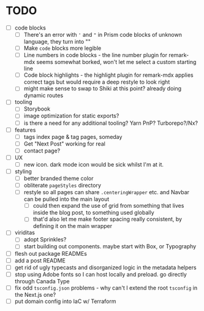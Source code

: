# TODO

- [ ] code blocks
  - [ ] There's an error with `'` and `"` in Prism code blocks of unknown language, they turn into &quot;&quot;
  - [ ] Make `code` blocks more legible
  - [ ] Line numbers in code blocks - the line number plugin for remark-mdx seems somewhat borked, won't let me select a custom starting line
  - [ ] Code block highlights - the highlight plugin for remark-mdx applies correct tags but would require a deep restyle to look right
  - [ ] might make sense to swap to Shiki at this point? already doing dynamic routes
- [ ] tooling
  - [ ] Storybook
  - [ ] image optimization for static exports?
  - [ ] is there a need for any additional tooling? Yarn PnP? Turborepo?/Nx?
- [ ] features
  - [ ] tags index page & tag pages, someday
  - [ ] Get "Next Post" working for real
  - [ ] contact page?
- [ ] UX
  - [ ] new icon. dark mode icon would be sick whilst I'm at it.
- [ ] styling
  - [ ] better branded theme color
  - [ ] obliterate `pageStyles` directory
  - [ ] restyle so all pages can share `.centeringWrapper` etc. and Navbar can be pulled into the main layout
    - [ ] could then expand the use of grid from something that lives inside the blog post, to something used globally
    - [ ] that'd also let me make footer spacing really consistent, by defining it on the main wrapper
- [ ] viriditas
  - [ ] adopt Sprinkles?
  - [ ] start building out components. maybe start with Box, or Typography
- [ ] flesh out package READMEs
- [ ] add a post README
- [ ] get rid of ugly typecasts and disorganized logic in the metadata helpers
- [ ] stop using Adobe fonts so I can host locally and preload. go directly through Canada Type
- [ ] fix odd `tsconfig.json` problems - why can't I extend the root `tsconfig` in the Next.js one?
- [ ] put domain config into IaC w/ Terraform
